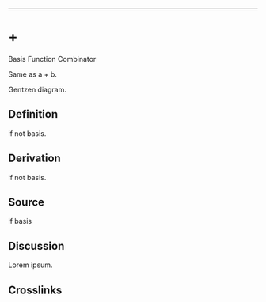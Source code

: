------------------------------------------------------------------------

# +

Basis Function Combinator

Same as a + b.

Gentzen diagram.

## Definition

if not basis.

## Derivation

if not basis.

## Source

if basis

## Discussion

Lorem ipsum.

## Crosslinks
